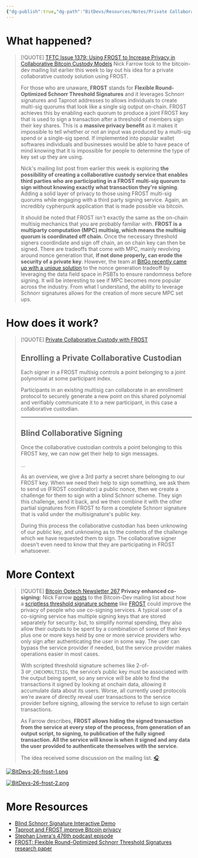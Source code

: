 ```yaml
---
{"dg-publish":true,"dg-path":"BitDevs/Resources/Notes/Private Collaborative Custody with FROST.md","permalink":"/bit-devs/resources/notes/private-collaborative-custody-with-frost/","title":"Private Collaborative Custody with FROST","tags":["bitdevs","bitcoin","socratic-26","privacy","custody","mpc","frost","multisig"],"noteIcon":"3","created":"2023-09-17T14:25:48.468-10:00","updated":"2023-09-17T15:17:41.164-10:00"}
---
```




# What happened?

> [!QUOTE] [TFTC Issue 1379: Using FROST to Increase Privacy in Collaborative Bitcoin Custody Models](https://tftc.io/martys-bent/issue-1379-using-frost-to-increase-privacy-in-collaborative-bitcoin-custody-models/)
> Nick Farrow took to the bitcoin-dev mailing list earlier this week to lay out his idea for a private collaborative custody solution using FROST.
> 
> For those who are unaware, **FROST** stands for **Flexible Round-Optimized Schnorr Threshold Signatures** and it leverages Schnorr signatures and Taproot addresses to allows individuals to create multi-sig quorums that look like a single sig output on-chain. FROST achieves this by enabling each quorum to produce a joint FROST key that is used to sign a transaction after a threshold of members sign their key shares. This is a **massive privacy benefit** as it makes it impossible to tell whether or not an input was produced by a multi-sig spend or a single-sig spend. If implemented into popular wallet softwares individuals and businesses would be able to have peace of mind knowing that it is impossible for people to determine the type of key set up they are using.
> 
> Nick's mailing list post from earlier this week is exploring **the possibility of creating a collaborative custody service that enables third parties who are participating in a FROST multi-sig quorum to sign without knowing exactly what transaction they're signing**. Adding a solid layer of privacy to those using FROST multi-sig quorums while engaging with a third party signing service. Again, an incredibly cypherpunk application that is made possible via bitcoin.
> 
> It should be noted that FROST isn't exactly the same as the on-chain multisig mechanics that you are probably familiar with. **FROST is a multiparty computation (MPC) multisig, which means the multisig quorum is coordinated off chain.** Once the necessary threshold signers coordindate and sign off chain, an on chain key can then be signed. There are tradeoffs that come with MPC, mainly revolving around nonce generation that, **if not done properly, can erode the security of a private key**. However, the team at [BitGo recently came up with a unique solution](https://bitcoinops.org/en/newsletters/2023/08/16/?ref=tftc.io) to the nonce generation tradeoff by leveraging the data field space in PSBTs to ensure randomness before signing. It will be interesting to see if MPC becomes more popular across the industry. From what I understand, the ability to leverage Schnorr signatures allows for the creation of more secure MPC set ups.

# How does it work?

> [!QUOTE] [Private Collaborative Custody with FROST](https://gist.github.com/nickfarrow/4be776782bce0c12cca523cbc203fb9d/)
> ## Enrolling a Private Collaborative Custodian
> 
> Each signer in a FROST multisig controls a point belonging to a joint polynomial at some participant index.
> 
> Participants in an existing multisig can collaborate in an enrollment protocol to securely generate a new point on this shared polynomial and verifiably communicate it to a new participant, in this case a collaborative custodian.
> 
> ---
>  
>  ## Blind Collaborative Signing
>  
>  Once the collaborative custodian controls a point belonging to this FROST key, we can now get their help to sign messages.
>  
>  ...
>  
>  As an overview, we give a 3rd party a secret share belonging to our FROST key. When we need their help to sign something, we ask them to send us (FROST coordinator) a public nonce, then we create a challenge for them to sign with a blind Schnorr scheme. They sign this challenge, send it back, and we then combine it with the other partial signatures from FROST to form a complete Schnorr signature that is valid under the multisignature's public key.
>  
>  During this process the collaborative custodian has been unknowing of our public key, and unknowing as to the contents of the challenge which we have requested them to sign. The collaborative signer doesn't even need to know that they are participating in FROST whatsoever.

# More Context

> [!QUOTE] [Bitcoin Optech Newsletter 267](https://bitcoinops.org/en/newsletters/2023/09/06/#privacy-enhanced-co-signing)
> **Privacy enhanced co-signing:** Nick Farrow [posts](https://lists.linuxfoundation.org/pipermail/bitcoin-dev/2023-August/021917.html) to the Bitcoin-Dev mailing list about how a [scriptless threshold signature scheme](https://bitcoinops.org/en/topics/threshold-signature/) like [FROST](https://eprint.iacr.org/2020/852) could improve the privacy of people who use co-signing services. A typical user of a co-signing service has multiple signing keys that are stored separately for security; but, to simplify normal spending, they also allow their outputs to be spent by a combination of some of their keys plus one or more keys held by one or more service providers who only sign after authenticating the user in some way. The user can bypass the service provider if needed, but the service provider makes operations easier in most cases.
> 
> With scripted threshold signature schemes like 2-of-3 `OP_CHECKMULTISIG`, the service’s public key must be associated with the output being spent, so any service will be able to find the transactions it signed by looking at onchain data, allowing it accumulate data about its users. Worse, all currently used protocols we’re aware of directly reveal user transactions to the service provider before signing, allowing the service to refuse to sign certain transactions.
> 
> As Farrow describes, **FROST allows hiding the signed transaction from the service at every step of the process, from generation of an output script, to signing, to publication of the fully signed transaction. All the service will know is when it signed and any data the user provided to authenticate themselves with the service.**
> 
> The idea received some discussion on the mailing list. [🎧](https://bitcoinops.org/en/podcast/2023/09/07/#privacy-enhanced-co-signing)

[![BitDevs-26-frost-1.png](/img/user/para/artifacts/BitDevs-26-frost-1.png)](https://x.com/utxoclub/status/1696717492213657775?s=20)

[![BitDevs-26-frost-2.png](/img/user/para/artifacts/BitDevs-26-frost-2.png)](https://x.com/utxoclub/status/1696458577743897032?s=20)
# More Resources
- [Blind Schnorr Signature Interactive Demo](https://blindsigs.utxo.club/)
- [Taproot and FROST improve Bitcoin privacy](https://bitcoinmagazine.com/technical/taproot-and-frost-improve-bitcoin-privacy)
- [Stephan Livera's 476th podcast episode](https://stephanlivera.com/episode/476/) 
- [FROST: Flexible Round-Optimized Schnorr Threshold Signatures research paper](https://eprint.iacr.org/2020/852.pdf)